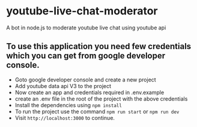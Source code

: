 # youtube-live-chat-moderator
A bot in node.js to moderate youtube live chat using youtube api

## To use this application you need few credentials which you can get from google developer console.

-   Goto google developer console and create a new project
-   Add youtube data api V3 to the project
-   Now create an app and credentials required in .env.example
-   create an .env file in the root of the project with the above credentials
-   Install the dependencies using `npm install`
-   To run the project use the command `npm run start` or `npm run dev`
-   Visit `http://localhost:3000` to continue.